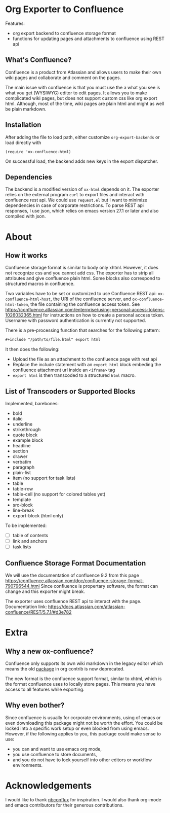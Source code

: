 # Org Exporter to Confluence

Features:
- org export backend to confluence storage format
- functions for updating pages and attachments to confluence using REST api

## What's Confluence?

Confluence is a product from Atlassian and allows users to make
their own wiki pages and collaborate and comment on the pages.

The main issue with confluence is that you must use 
the a what you see is what you get (WYSIWYG) editor to edit pages.
It allows you to make complicated wiki pages, but does not support
custom css like org export html. Although, most of the time, wiki pages
are plain html and might as well be plain markdown.

## Installation

After adding the file to load path,
either customize `org-export-backends` or load directly with
```elisp
(require 'ox-confluence-html)
```
On successful load, the backend adds new keys in the export dispatcher.

## Dependencies

The backend is a modified version of `ox-html` depends on it.
The exporter relies on the external program `curl` to export files and interact with confluence rest api.
We could use `request.el` but I want to minimize dependencies in case of corporate restrictions.
To parse REST api responses, I use json, which relies on emacs version 27.1 or later
and also compiled with json.

# About

## How it works

Confluence storage format is similar to body only xhtml.
However, it does not recognize css and you cannot add css.
The exporter has to strip all attributes and give confluence plain html.
Some blocks also correspond to structured macros in confluence.

Two variables have to be set or customized to use Confluence REST api:
`ox-confluence-html-host`, the URI of the confluence server,
and `ox-confluence-html-token`, the file containing the confluence
access token. See https://confluence.atlassian.com/enterprise/using-personal-access-tokens-1026032365.html
for instructions on how to create a personal access token.
Username with password authentication is currently not supported.

There is a pre-processing function that searches for the following pattern:
``` org
#+include "/path/to/file.html" export html
```
It then does the following:
- Upload the file as an attachment to the confluence page with rest api
- Replace the include statement with an `export html` block embeding the confluence attachment url
inside an `<iframe>` tag
- `export html` is then transcoded to a structured `html` macro.

## List of Transcoders or Supported Blocks

Implemented, barebones:
- bold
- italic
- underline
- strikethrough
- quote block
- example block
- headline
- section
- drawer
- verbatim
- paragraph
- plain-list
- item (no support for task lists)
- table
- table-row
- table-cell (no support for colored tables yet)
- template
- src-block
- line-break
- export-block (html only)

To be implemented:
- [ ] table of contents
- [ ] link and anchors
- [ ] task lists

## Confluence Storage Format Documentation

We will use the documentation of confluence 9.2 from this page
https://confluence.atlassian.com/doc/confluence-storage-format-790796544.html
Since confluence is propertary software, the format can change and this exporter might break.

The exporter uses confluence REST api to interact with the page. Documentation link:
https://docs.atlassian.com/atlassian-confluence/REST/5.7.1/#d3e782

# Extra

## Why a new ox-confluence?

Confluence only supports its own wiki markdown in the legacy editor
which means the old
[package](https://github.com/aspiers/orgmode/blob/master/contrib/lisp/ox-confluence.el)
in org contrib is now deprecated.

The new format is the 
confluence support format, similar to xhtml,
which is the format confluence uses to locally store pages.
This means you have access to all features while exporting.

## Why even bother?

Since confluence is usually for corporate environments,
using of emacs or even downloading this package might not be worth the effort.
You could be locked into a specific work setup or even blocked from using emacs.
However, if the following applies to you, this package could make sense to use:
- you can and want to use emacs org mode,
- you use confluence to store documents,
- and you do not have to lock yourself into other editors or workflow environments.

# Acknowledgements

I would like to thank [nbconflux](https://github.com/vericast/nbconflux/tree/master) for inspiration.
I would also thank org-mode and emacs contributors for their generous contributions.

